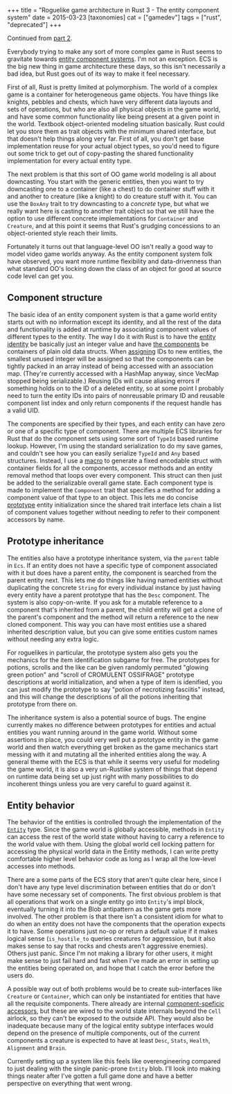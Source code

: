 +++
title = "Roguelike game architecture in Rust 3 - The entity component system"
date = 2015-03-23
[taxonomies]
cat = ["gamedev"]
tags = ["rust", "deprecated"]
+++

Continued from [part 2](../roguelike-architecture-in-rust-2).

Everybody trying to make any sort of more complex game in Rust seems
to gravitate towards [entity component systems][gamedev-ecs]. I'm
not an exception. ECS is the big new thing in game architecture
these days, so this isn't necessarily a bad idea, but Rust goes out
of its way to make it feel necessary.

First of all, Rust is pretty limited at polymorphism. The world of a
complex game is a container for heterogeneous game objects. You have
things like knights, pebbles and chests, which have very different
data layouts and sets of operations, but who are also all physical
objects in the game world, and have some common functionality like
being present at a given point in the world. Textbook
object-oriented modeling situation basically. Rust could let you
store them as trait objects with the minimum shared interface, but
that doesn't help things along very far. First of all, you don't get
base implementation reuse for your actual object types, so you'd
need to figure out some trick to get out of copy-pasting the shared
functionality implementation for every actual entity type.

The next problem is that this sort of OO game world modeling is all
about downcasting. You start with the generic entities, then you
want to try downcasting one to a container (like a chest) to do
container stuff with it and another to creature (like a knight) to
do creature stuff with it. You can use the `BoxAny` trait to
try downcasting to a *concrete* type, but what we really want here
is casting to another trait object so that we still have the option
to use different concrete implementations for `Container` and
`Creature`, and at this point it seems that Rust's grudging
concessions to an object-oriented style reach their limits.

Fortunately it turns out that language-level OO isn't really a good
way to model video game worlds anyway. As the entity component
system folk have observed, you want more runtime flexibility and
data-drivenness than what standard OO's locking down the class of an
object for good at source code level can get you.

## Component structure

The basic idea of an entity component system is that a game world
entity starts out with no information except its identity, and all
the rest of the data and functionality is added at runtime by
associating component values of different types to the entity. The
way I do it with Rust is to have the [entity identity][entity] be
basically just an integer value and have [the
components][components] be containers of plain old data structs.
When [assigning][ecs] IDs to new entities, the smallest unused
integer will be assigned so that the components can be tightly
packed in an array instead of being accessed with an association
map. (They're currently accessed with a HashMap anyway, since VecMap
stopped being serializable.) Reusing IDs will cause aliasing errors
if something holds on to the ID of a deleted entity, so at some
point I probably need to turn the entity IDs into pairs of
nonreusable primary ID and reusable component list index and only
return components if the request handle has a valid UID.

The components are specified by their types, and each entity can
have zero or one of a specific type of component. There are multiple
ECS libraries for Rust that do the component sets using some sort of
`TypeId` based runtime lookup. However, I'm using the standard
serialization to do my save games, and couldn't see how you can
easily serialize `TypeId` and `Any` based structures. Instead, I use
a [macro][comp_macro] to generate a fixed encodable struct with
container fields for all the components, accessor methods and an
entity removal method that loops over every component. This struct
can then just be added to the serializable overall game state. Each
component type is made to implement the `Component` trait that
specifies a method for adding a component value of that type to an
object. This lets me do concise [prototype][prototypes] entity
initialization since the shared trait interface lets chain a list of
component values together without needing to refer to their
component accessors by name.

## Prototype inheritance

The entities also have a prototype inheritance system, via the
`parent` table in `Ecs`. If an entity does not have a specific type
of component associated with it but does have a parent entity, the
component is searched from the parent entity next. This lets me do
things like having named entities without duplicating the concrete
`String` for every individual instance by just having every entity
have a parent prototype that has the `Desc` component. The system is
also copy-on-write. If you ask for a mutable reference to a
component that's inherited from a parent, the child entity will
get a clone of the parent's component and the method will return a
reference to the new cloned component. This way you can have most
entities use a shared inherited description value, but you can give
some entities custom names without needing any extra logic.

For roguelikes in particular, the prototype system also gets you the
mechanics for the item identification subgame for free. The
prototypes for potions, scrolls and the like can be given randomly
permuted "glowing green potion" and "scroll of CROMULENT OSSIFRAGE"
prototype descriptions at world initialization, and when a type of
item is idenified, you can just modify the prototype to say "potion
of necrotizing fasciitis" instead, and this will change the
descriptions of all the potions inheriting that prototype from there
on.

The inheritance system is also a potential source of bugs. The
engine currently makes no difference between prototypes for entities
and actual entities you want running around in the game world.
Without some assertions in place, you could very well put a
prototype entity in the game world and then watch everything get
broken as the game mechanics start messing with it and mutating all
the inherited entities along the way. A general theme with the ECS
is that while it seems very useful for modeling the game world, it
is also a very un-Rustlike system of things that depend on runtime
data being set up just right with many possibilities to do
incoherent things unless you are very careful to guard against it.

## Entity behavior

The behavior of the entities is controlled through the
implementation of the [`Entity`][entity] type. Since the game world
is globally accessible, methods in `Entity` can access the rest of
the world state without having to carry a reference to the world
value with them. Using the global world cell locking pattern for
accessing the physical world data in the Entity methods, I can write
pretty comfortable higher level behavior code as long as I wrap all
the low-level accesses into methods.

There are a some parts of the ECS story that aren't quite clear
here, since I don't have any type level discrimination between
entities that do or don't have some necessary set of components. The
first obvious problem is that all operations that work on a single
entity go into `Entity`'s impl block, eventually turning it into the
Blob antipattern as the game gets more involved. The other problem
is that there isn't a consistent idiom for what to do when an entity
does not have the components that the operation expects it to have.
Some operations just no-op or return a default value if it makes
logical sense (`is_hostile_to` queries creatures for aggression, but
it also makes sense to say that rocks and chests aren't aggressive
enemies). Others just panic. Since I'm not making a library for
other users, it might make sense to just fail hard and fast when
I've made an error in setting up the entities being operated on, and
hope that I catch the error before the users do.

A possible way out of both problems would be to create
sub-interfaces like `Creature` or `Container`, which can only be
instantiated for entities that have all the requisite components.
There already are internal [component-speficic
accessors][component_ref], but these are wired to the world state
internals beyond the `Cell` airlock, so they can't be exposed to the
outside API. They would also be inadequate because many of the logical
entity subtype interfaces would depend on the presence of multiple
components, out of the current components a creature is expected to
have at least `Desc`, `Stats`, `Health`, `Alignment` and `Brain`.

Currently setting up a system like this feels like overengineering
compared to just dealing with the single panic-prone `Entity` blob.
I'll look into making things neater after I've gotten a full game
done and have a better perspective on everything that went wrong.

[gamedev-ecs]: http://stackoverflow.com/questions/1901251/component-based-game-engine-design
[entity]: https://github.com/rsaarelm/magog/blob/2365d6f4e5a318a28875d254ba2d5821ffc4e296/world/src/entity.rs
[components]: https://github.com/rsaarelm/magog/blob/2365d6f4e5a318a28875d254ba2d5821ffc4e296/world/src/components.rs
[ecs]: https://github.com/rsaarelm/magog/blob/2365d6f4e5a318a28875d254ba2d5821ffc4e296/world/src/ecs.rs
[comp_macro]: https://github.com/rsaarelm/magog/blob/2365d6f4e5a318a28875d254ba2d5821ffc4e296/world/src/ecs.rs#L111
[prototypes]: https://github.com/rsaarelm/magog/blob/2365d6f4e5a318a28875d254ba2d5821ffc4e296/world/src/prototype.rs
[component_ref]: https://github.com/rsaarelm/magog/blob/2365d6f4e5a318a28875d254ba2d5821ffc4e296/world/src/component_ref.rs

